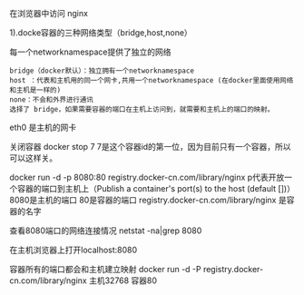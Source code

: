 在浏览器中访问 nginx

1).docke容器的三种网络类型（bridge,host,none）
   
   每一个networknamespace提供了独立的网络

    bridge（docker默认）：独立拥有一个networknamespace
    host ：代表和主机用的同一个网卡,共用一个networknamespace (在docker里面使用网络和主机是一样的)
    none：不会和外界进行通讯
    选择了 bridge，如果需要容器的端口在主机上访问到，就需要和主机上的端口的映射。

  
eth0 是主机的网卡

关闭容器
docker stop 7
7是这个容器id的第一位，因为目前只有一个容器，所以可以这样关。

docker run -d -p 8080:80 registry.docker-cn.com/library/nginx 
p代表开放一个容器的端口到主机上（Publish a container's port(s) to the host (default [])）
8080是主机的端口
80是容器的端口
registry.docker-cn.com/library/nginx 是容器的名字




查看8080端口的网络连接情况
netstat -na|grep 8080


在主机浏览器上打开localhost:8080




容器所有的端口都会和主机建立映射
docker run -d -P registry.docker-cn.com/library/nginx 
主机32768 容器80




































